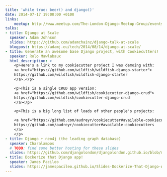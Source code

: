 ```yaml
---
title: 'while true: beer() and django()'
date: 2014-07-17 19:00:00 +0100
links:
    meetup: http://www.meetup.com/The-London-Django-Meetup-Group/events/196782422/
talks:
- title: Django at Scale
  speaker: Adam Johnson
  slides: https://github.com/adamchainz/django-talk-at-scale
  blogpost: https://adamj.eu/tech/2014/08/14/django-at-scale/
- title: Generate an awesome base Django project, with Cookiecutters!
  speaker: Rolo Mawlabaux
  html_description: >
    <p>Here's a link to my cookiecutter project I was demoing with:
    <a href="https://github.com/wildfish/wildfish-django-starter">
    https://github.com/wildfish/wildfish-django-starter
    </a>.</p>

    <p>This is a single CRUD app version:
    <a href="https://github.com/wildfish/cookiecutter-django-crud">
    https://github.com/wildfish/cookiecutter-django-crud
    </a></p>

    <p>This is a big long list of loads of other people's projects:

    <a href="https://github.com/audreyr/cookiecutter#available-cookiecutters">
    https://github.com/audreyr/cookiecutter#available-cookiecutters
    </a>
    </p>
- title: Django + neo4j (the leading graph database)
  speaker: Charalampos
  # TODO: find some better hosting for these slides
  slides: https://github.com/djangolondon/djangolondon.github.io/blob/master/meetups/Slides/%20Charalampos%20-%20Neo4J%20%2B%20Django.md
- title: Dockerize that Django app!
  speaker: James Pacileo
  slides: https://jamespacileo.github.io/Slides-Dockerize-That-Django-App/
---
```

